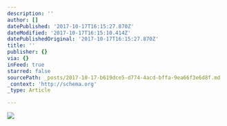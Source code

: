 ```yaml
---
description: ''
author: []
datePublished: '2017-10-17T16:15:27.870Z'
dateModified: '2017-10-17T16:15:10.414Z'
datePublishedOriginal: '2017-10-17T16:15:27.870Z'
title: ''
publisher: {}
via: {}
inFeed: true
starred: false
sourcePath: _posts/2017-10-17-b619dce5-d774-4acd-bffa-9ea66f3e6d8f.md
_context: 'http://schema.org'
_type: Article

---
```

![](https://the-grid-user-content.s3-us-west-2.amazonaws.com/d0e7e03b-80ee-4c5b-8bb2-eb701b6cb7a6.jpg)